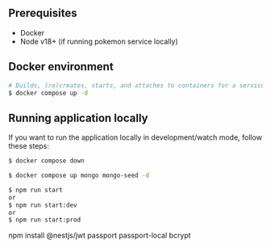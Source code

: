 ## Prerequisites

- Docker
- Node v18+ (if running pokemon service locally)

## Docker environment

```bash
# Builds, (re)creates, starts, and attaches to containers for a service in detached mode. Ommit -d if you don't want to run in detached mode.
$ docker compose up -d
```

## Running application locally

If you want to run the application locally in development/watch mode, follow these steps:

```bash
$ docker compose down

$ docker compose up mongo mongo-seed -d

$ npm run start
or
$ npm run start:dev
or
$ npm run start:prod
```

npm install @nestjs/jwt passport passport-local bcrypt
